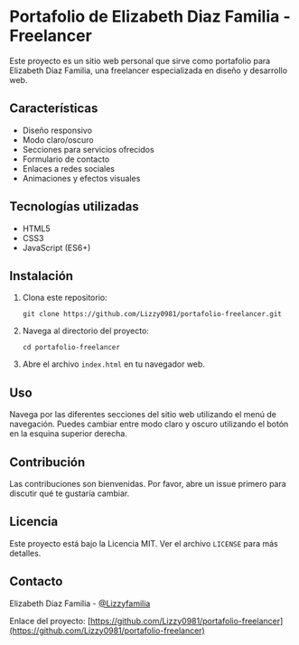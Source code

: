 # Portafolio de Elizabeth Diaz Familia - Freelancer

Este proyecto es un sitio web personal que sirve como portafolio para Elizabeth Diaz Familia, una freelancer especializada en diseño y desarrollo web.

## Características

- Diseño responsivo
- Modo claro/oscuro
- Secciones para servicios ofrecidos
- Formulario de contacto
- Enlaces a redes sociales
- Animaciones y efectos visuales

## Tecnologías utilizadas

- HTML5
- CSS3
- JavaScript (ES6+)

## Instalación

1. Clona este repositorio:
   ```
   git clone https://github.com/Lizzy0981/portafolio-freelancer.git
   ```
2. Navega al directorio del proyecto:
   ```
   cd portafolio-freelancer
   ```
3. Abre el archivo `index.html` en tu navegador web.

## Uso

Navega por las diferentes secciones del sitio web utilizando el menú de navegación. Puedes cambiar entre modo claro y oscuro utilizando el botón en la esquina superior derecha.

## Contribución

Las contribuciones son bienvenidas. Por favor, abre un issue primero para discutir qué te gustaría cambiar.

## Licencia

Este proyecto está bajo la Licencia MIT. Ver el archivo `LICENSE` para más detalles.

## Contacto

Elizabeth Diaz Familia - [@Lizzyfamilia](https://twitter.com/Lizzyfamilia)

Enlace del proyecto: [https://github.com/Lizzy0981/portafolio-freelancer](https://github.com/Lizzy0981/portafolio-freelancer)